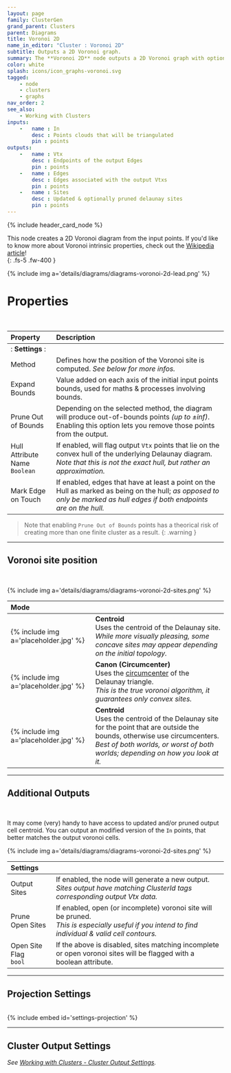 ```yaml
---
layout: page
family: ClusterGen
grand_parent: Clusters
parent: Diagrams
title: Voronoi 2D
name_in_editor: "Cluster : Voronoi 2D"
subtitle: Outputs a 2D Voronoi graph.
summary: The **Voronoi 2D** node outputs a 2D Voronoi graph with options like balanced, canon, or centroid positioning. Adjust bounds, prune sites, and mark edges on the hull. 
color: white
splash: icons/icon_graphs-voronoi.svg
tagged:
    - node
    - clusters
    - graphs
nav_order: 2
see_also:
    - Working with Clusters
inputs:
    -   name : In
        desc : Points clouds that will be triangulated
        pin : points
outputs:
    -   name : Vtx
        desc : Endpoints of the output Edges
        pin : points
    -   name : Edges
        desc : Edges associated with the output Vtxs
        pin : points
    -   name : Sites
        desc : Updated & optionally pruned delaunay sites
        pin : points
---
```


{% include header_card_node %}

This node creates a 2D Voronoi diagram from the input points. If you'd like to know more about Voronoi intrinsic properties, check out the [Wikipedia article](https://en.wikipedia.org/wiki/Voronoi_diagram)!  
{: .fs-5 .fw-400 } 

{% include img a='details/diagrams/diagrams-voronoi-2d-lead.png' %}

# Properties
<br>

| Property       | Description          |
|:-------------|:------------------|
|: **Settings** :|
| Method           | Defines how the position of the Voronoi site is computed. *See below for more infos.* |
| Expand Bounds           | Value added on each axis of the initial input points bounds, used for maths & processes involving bounds. |
| Prune Out of Bounds           | Depending on the selected method, the diagram will produce out-of-bounds points *(up to ±inf)*. Enabling this option lets you remove those points from the output. |
| <span class="eout">Hull Attribute Name</span><br>`Boolean`          | If enabled, will flag output `Vtx` points that lie on the convex hull of the underlying Delaunay diagram.<br>*Note that this is not the exact hull, but rather an approximation.* |
| Mark Edge on Touch          | If enabled, edges that have at least a point on the Hull as marked as being on the hull; *as opposed to only be marked as hull edges if both endpoints are on the hull.* |

> Note that enabling `Prune Out of Bounds` points has a theorical risk of creating more than one finite cluster as a result.
{: .warning }

---
## Voronoi site position
<br>

{% include img a='details/diagrams/diagrams-voronoi-2d-sites.png' %}

| Mode       | |
|:-------------|:------------------|
| {% include img a='placeholder.jpg' %} | **Centroid**<br>Uses the centroid of the Delaunay site.<br>*While more visually pleasing, some concave sites may appear depending on the initial topology.* |
| {% include img a='placeholder.jpg' %} | **Canon (Circumcenter)**<br>Uses the [circumcenter](https://en.wikipedia.org/wiki/Circumcircle) of the Delaunay triangle.<br>*This is the true voronoi algorithm, it guarantees only convex sites.* |
| {% include img a='placeholder.jpg' %} | **Centroid**<br>Uses the centroid of the Delaunay site for the point that are outside the bounds, otherwise use circumcenters.<br>*Best of both worlds, or worst of both worlds; depending on how you look at it.* |

---
## Additional Outputs
<br>

It may come (very) handy to have access to updated and/or pruned output cell centroid. You can output an modified version of the `In` points, that better matches the output voronoi cells.

{% include img a='details/diagrams/diagrams-voronoi-2d-sites.png' %}

| Settings       | |
|:-------------|:------------------|
| Output Sites | If enabled, the node will generate a new output.<br>*Sites output have matching ClusterId tags corresponding output Vtx data.* |
| Prune Open Sites | If enabled, open (or incomplete) voronoi site will be pruned.<br>*This is especially useful if you intend to find individual & valid cell contours.* |
| <span class="eout">Open Site Flag</span><br>`bool` | If the above is disabled, sites matching incomplete or open voronoi sites will be flagged with a boolean attribute. |

---
## Projection Settings
<br>
{% include embed id='settings-projection' %}


---
## Cluster Output Settings
*See [Working with Clusters - Cluster Output Settings](/PCGExtendedToolkit/doc-general/working-with-clusters.html#cluster-output-settings).*